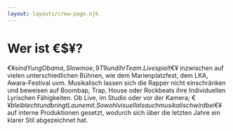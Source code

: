 ```yaml
---
layout: layouts/crew-page.njk
---
```



# Wer ist €$¥?

€$¥ sind Yung Obama, Slowmoe, 9T9 und ihr Team. Live spielt €$¥ inzwischen auf vielen unterschiedlichen Bühnen, wie dem Marienplatzfest, dem LKA, Awara-Festival uvm. 
Musikalisch lassen sich die Rapper nicht einschränken und beweisen auf Boombap, Trap, House oder Rockbeats ihre Individuellen Lyrischen Fähigkeiten. 
Ob Live, im Studio oder vor der Kamera; €$¥ bleibt echt und bringt Laune mit. 
Sowohl visuell als auch musikalisch wird bei €$¥ auf interne Produktionen gesetzt, wodurch sich über die letzten Jahre ein klarer Stil abgezeichnet hat.
